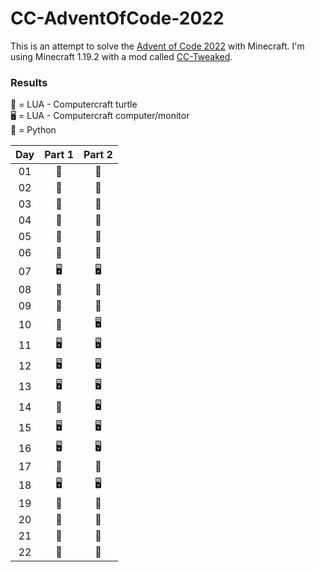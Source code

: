 # CC-AdventOfCode-2022

This is an attempt to solve the [Advent of Code 2022](https://adventofcode.com/) with Minecraft. I'm using Minecraft 1.19.2 with a mod called [CC-Tweaked](https://www.curseforge.com/minecraft/mc-mods/cc-tweaked).

### Results
🐢 = LUA - Computercraft turtle\
🖥️ = LUA - Computercraft computer/monitor\
🐍 = Python

| Day | Part 1 | Part 2 |
| :---: | :---: | :---: |
| 01 | 🐢 | 🐢 |
| 02 | 🐢 | 🐢 |
| 03 | 🐢 | 🐢 |
| 04 | 🐢 | 🐢 |
| 05 | 🐢 | 🐢 |
| 06 | 🐢 | 🐢 |
| 07 | 🖥️ | 🖥️ |
| 08 | 🐢 | 🐢 |
| 09 | 🐢 | 🐢 |
| 10 | 🐢 | 🖥️ |
| 11 | 🖥️ | 🖥️ |
| 12 | 🖥️ | 🖥️ |
| 13 | 🖥️ | 🖥️ |
| 14 | 🐢 | 🖥️ |
| 15 | 🖥️ | 🖥️ |
| 16 | 🖥️ | 🖥️ |
| 17 | 🐍 | 🐍 |
| 18 | 🖥️ | 🖥️ |
| 19 | 🐍 | 🐍 |
| 20 | 🐍 | 🐍 |
| 21 | 🐍 | 🐍 |
| 22 | 🐍 | 🐍 |

